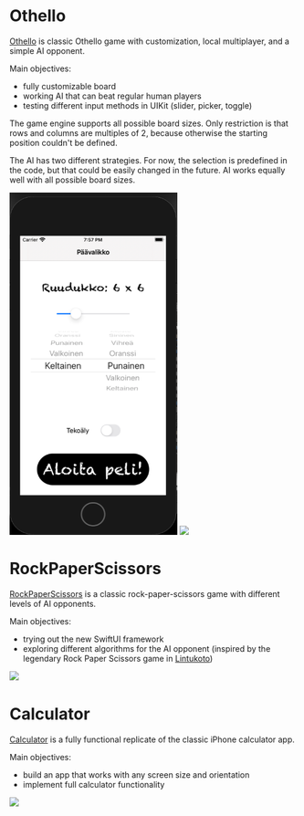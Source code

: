 # Othello

[Othello](https://github.com/KrohnicDev/Othello) is classic Othello game with customization, local multiplayer, and a simple AI opponent.

Main objectives:
- fully customizable board
- working AI that can beat regular human players
- testing different input methods in UIKit (slider, picker, toggle)

The game engine supports all possible board sizes. Only restriction is that rows and columns are multiples of 2, because otherwise the starting position couldn't be defined.

The AI has two different strategies. For now, the selection is predefined in the code, but that could be easily changed in the future. AI works equally well with all possible board sizes.

<img src="othello.png" height="600"> <img src="othello.gif" height="600">

# RockPaperScissors
[RockPaperScissors](https://github.com/KrohnicDev/RockPaperScissors) is a classic rock-paper-scissors game with different levels of AI opponents. 

Main objectives:
- trying out the new SwiftUI framework
- exploring different algorithms for the AI opponent (inspired by the legendary Rock Paper Scissors game in [Lintukoto](http://www.lintukoto.net/viihde/kps/index.php?valinta=3))

<img src="rockpaperscissors.gif" width="400">

# Calculator

[Calculator](https://github.com/KrohnicDev/Calculator) is a fully functional replicate of the classic iPhone calculator app. 

Main objectives:
- build an app that works with any screen size and orientation
- implement full calculator functionality

<img src="calculator.gif" width="400">
